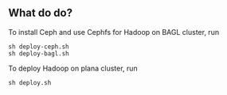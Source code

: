 ## What do do?

To install Ceph and use Cephfs for Hadoop on BAGL cluster, run

    sh deploy-ceph.sh
    sh deploy-bagl.sh

To deploy Hadoop on plana cluster, run

    sh deploy.sh

